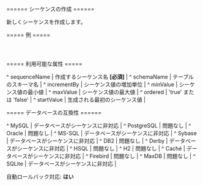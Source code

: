 ====== シーケンスの作成 ======

新しくシーケンスを作成します。

===== 例 =====

<code xml>
<createSequence sequenceName="seq_employee_id"/>
</code>



===== 利用可能な属性 =====

^ sequenceName  | 作成するシーケンス名 **[必須]**  |
^ schemaName  | テーブルのスキーマ名  |
^ incrementBy  | シーケンス値の増加単位  |
^ minValue  | シーケンス値の最小値  |
^ maxValue  | シーケンス値の最大値  |
^ ordered  | 'true' または 'false' |
^ startValue  | 生成される最初のシーケンス値  |


===== データベースの互換性 ======

^ MySQL  |  データベースがシーケンスに非対応  | 
^ PostgreSQL  | 問題なし  | 
^ Oracle  | 問題なし  | 
^ MS-SQL  |  データベースがシーケンスに非対応  | 
^ Sybase  |  データベースがシーケンスに非対応  | 
^ DB2  | 問題なし  | 
^ Derby  |  データベースがシーケンスに非対応  | 
^ HSQL  | 問題なし  | 
^ H2  | 問題なし  | 
^ Caché  |  データベースがシーケンスに非対応  | 
^ Firebird  | 問題なし  | 
^ MaxDB  | 問題なし  | 
^ SQLite |  データベースがシーケンスに非対応  | 

自動ロールバック対応: **はい**